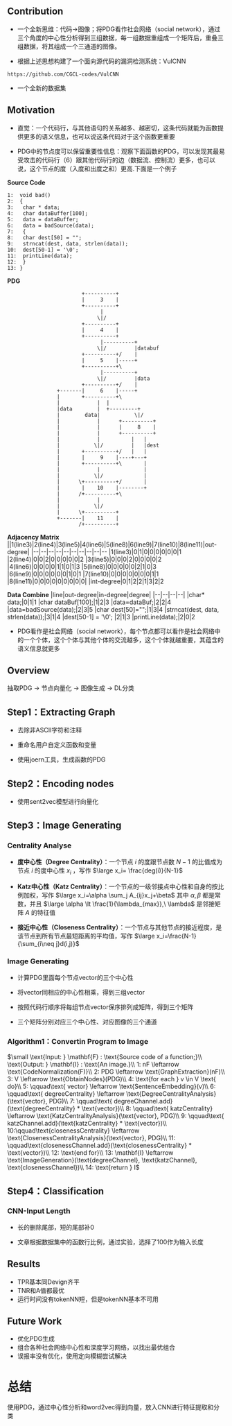 ## Contribution
- 一个全新思维：代码->图像；将PDG看作社会网络（social network），通过三个角度的中心性分析得到三组数据，每一组数据重组成一个矩阵后，重叠三组数据，将其组成一个三通道的图像。

- 根据上述思想构建了一个面向源代码的漏洞检测系统：VulCNN
```
https://github.com/CGCL-codes/VulCNN
```

- 一个全新的数据集

## Motivation
- 直觉：一个代码行，与其他语句的关系越多、越密切，这条代码就能为函数提供更多的语义信息，也可以说这条代码对于这个函数更重要

- PDG中的节点度可以保留重要性信息：观察下面函数的PDG，可以发现其最易受攻击的代码行（6）跟其他代码行的边（数据流、控制流）更多，也可以说，这个节点的度（入度和出度之和）更高.下面是一个例子

**Source Code**
```
1:  void bad()
2:  {
3:   char * data;
4:   char dataBuffer[100];
5:   data = dataBuffer;
6:   data = badSource(data);
7:   {
8:   char dest[50] = "";
9:   strncat(dest, data, strlen(data));
10:  dest[50-1] = '\0'; 
11:  printLine(data);
12:  }
13: }
```
**PDG**
```
                        +----------+
                        |     3    |
                        +----------+
                              |
                             \|/
                        +----------+
                        |     4    |
                        +----------+     
                              |----------+
                             \|/         |databuf
                        +----------+/    |
                        |     5    |-----+   
                        +----------+\
                              |----------+
                             \|/         |data
                        +----------+/    |
                +-------|     6    |-----+
                |       +----------+\   
                |            |  |
                |data        |  +---------+
                |        data|           \|/
                |            |      +----------+
                |            |      |     8    |
                |            |      +----------+
                |            |          |   |
                |           \|/         |   |dest
                |       +----------+/   |   |
                |       |     9    |----+---+
                |       +----------+\       |
                |            |              |
                |           \|/             |
                |      \+----------+/       |
                |       |    10    |--------+
                |      /+----------+\
                |            |
                |           \|/
                |      \+----------+
                +-------|    11    |
                       /+----------+
```
**Adjacency Matrix**
||1(line3)|2(line4)|3(line5)|4(line6)|5(line8)|6(line9)|7(line10)|8(line11)|out-degree|
|--|--|--|--|--|--|--|--|--|--
|1(line3)|0|1|0|0|0|0|0|0|1
|2(line4)|0|0|2|0|0|0|0|0|2
|3(line5)|0|0|0|2|0|0|0|0|2
|4(line6)|0|0|0|0|1|1|0|1|3
|5(line8)|0|0|0|0|0|2|1|0|3
|6(line9)|0|0|0|0|0|0|1|0|1
|7(line10)|0|0|0|0|0|0|0|1|1
|8(line11)|0|0|0|0|0|0|0|0|0|
|int-degree|0|1|2|2|1|3|2|2

**Data Combine**
|line|out-degree|in-degree|degree|
|--|--|--|--|
|char* data;|0|1|1
|char dataBuf[100];|1|2|3
|data=dataBuf;|2|2|4
|data=badSource(data);|2|3|5
|char dest[50]="";|1|3|4
|strncat(dest, data, strlen(data));|3|1|4
|dest[50-1] = '\0'; |2|1|3
|printLine(data);|2|0|2

- PDG看作是社会网络（social network），每个节点都可以看作是社会网络中的一个个体，这个个体与其他个体的交流越多，这个个体就越重要，其蕴含的语义信息就更多

## Overview
抽取PDG -> 节点向量化 -> 图像生成 -> DL分类

## Step1：Extracting Graph
- 去除非ASCII字符和注释

- 重命名用户自定义函数和变量

- 使用joern工具，生成函数的PDG

## Step2：Encoding nodes
- 使用sent2vec模型进行向量化

## Step3：Image Generating
### Centrality Analyse
- **度中心性（Degree Centrality）**：一个节点 $i$ 的度跟节点数 $N-1$ 的比值成为节点 $i$ 的度中心性 $x_i$ ，写作 $\large x_i= \frac{deg(i)}{N-1}$

- **Katz中心性（Katz Centrality）**：一个节点的一级邻接点中心性和自身的按比例加权，写作 $\large x_i=\alpha \sum_j A_{ij}x_j+\beta$ 其中 $\alpha,\beta$ 都是常数，并且 $\large \alpha \lt \frac{1}{\lambda_{max}},\ \lambda$ 是邻接矩阵 $A$ 的特征值

- **接近中心性（Closeness Centrality）**：一个节点与其他节点的接近程度，是该节点到所有节点最短距离的平均值，写作 $\large x_i=\frac{N-1}{\sum_{i\neq j}d(i,j)}$

### Image Generating
- 计算PDG里面每个节点vector的三个中心性

- 将vector同相应的中心性相乘，得到三组vector

- 按照代码行顺序将每组节点vector保序排列成矩阵，得到三个矩阵

- 三个矩阵分别对应三个中心性、对应图像的三个通道

### Algorithm1：Convertin Program to Image
$\small \text{Input: } \mathbf{F} : \text{Source code of a function;}\\
\text{Output: } \mathbf{I} : \text{An image.}\\
1: nF \leftarrow \text{CodeNormalization(F)}\\
2: PDG \leftarrow \text{GraphExtraction}(nF)\\
3: V \leftarrow \text{ObtainNodes}(PDG)\\
4: \text{for each } v \in V \text{ do}\\
5: \qquad\text{ vector} \leftarrow \text{SentenceEmbedding}(v)\\
6: \qquad\text{ degreeCentrality} \leftarrow \text{DegreeCentralityAnalysis}(\text{vector}, PDG)\\
7: \qquad\text{ degreeChannel.add}(\text{degreeCentrality} * \text{vector})\\
8: \qquad\text{ katzCentrality} \leftarrow \text{KatzCentralityAnalysis}(\text{vector}, PDG)\\
9: \qquad\text{ katzChannel.add}(\text{katzCentrality} * \text{vector})\\
10:\qquad\text{closenessCentrality} \leftarrow \text{ClosenessCentralityAnalysis}(\text{vector}, PDG)\\
11: \qquad\text{closenessChannel.add}(\text{closenessCentrality} * \text{vector})\\
12: \text{end for}\\
13: \mathbf{I} \leftarrow \text{ImageGeneration}(\text{degreeChannel}, \text{katzChannel}, \text{closenessChannel})\\
14: \text{return } I$

## Step4：Classification
### CNN-Input Length
- 长的删除尾部，短的尾部补0

- 文章根据数据集中的函数行比例，通过实验，选择了100作为输入长度

## Results
- TPR基本同Devign齐平
- TNR和A值都最优
- 运行时间没有tokenNN短，但是tokenNN基本不可用

## Future Work
- 优化PDG生成
- 组合各种社会网络中心性和深度学习网络，以找出最优组合
- 误报率没有优化，使用定向模糊尝试解决

# 总结
使用PDG，通过中心性分析和word2vec得到向量，放入CNN进行特征提取和分类